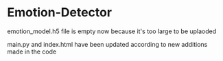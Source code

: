 # Emotion-Detector

emotion_model.h5 file is empty now because it's too large to be uplaoded

main.py and index.html have been updated according to new additions made in the code


